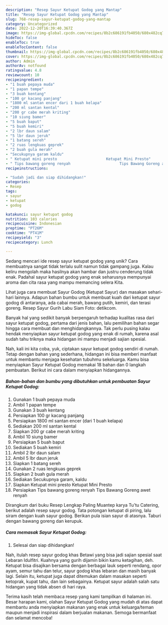 ```yaml
---
description: "Resep Sayur Ketupat Godog yang Mantap"
title: "Resep Sayur Ketupat Godog yang Mantap"
slug: 768-resep-sayur-ketupat-godog-yang-mantap
category: Uncategorized
date: 2022-12-20T16:39:40.367Z
image: https://img-global.cpcdn.com/recipes/8b2c686191fb4050/680x482cq70/sayur-ketupat-godog-foto-resep-utama.jpg
hideToc: false
enableToc: true
enableTocContent: false
thumbnail: https://img-global.cpcdn.com/recipes/8b2c686191fb4050/680x482cq70/sayur-ketupat-godog-foto-resep-utama.jpg
cover: https://img-global.cpcdn.com/recipes/8b2c686191fb4050/680x482cq70/sayur-ketupat-godog-foto-resep-utama.jpg
author: Admin
authorAv: notfound
ratingvalue: 4.8
reviewcount: 10
recipeingredient:
- "1 buah pepaya muda"
- "1 papan tempe"
- "3 buah kentang"
- "100 gr kacang panjang"
- "1800 ml santan encer dari 1 buah kelapa"
- "200 ml santan kental"
- "200 gr cabe merah kriting"
- "10 siung bamer"
- "5 buah baput"
- "5 buah kemiri"
- "2 lbr daun salam"
- "5 lbr daun jeruk"
- "1 batang sereh"
- "2 ruas lengkuas geprek"
- "2 buah gula merah"
- "Secukupnya garam kaldu"
- " Ketupat mini presto                      Ketupat Mini Presto"
- " Tips bawang goreng renyah                      Tips Bawang Goreng awet renyah"
recipeinstructions:

- "Sudah jadi dan siap dihidangkan!"
categories:
- Resep
tags:
- sayur
- ketupat
- godog

katakunci: sayur ketupat godog 
nutrition: 103 calories
recipecuisine: Indonesian
preptime: "PT26M"
cooktime: "PT41M"
recipeyield: "3"
recipecategory: Lunch

---
```





Sedang mencari ide resep sayur ketupat godog yang unik? Cara membuatnya sangat tidak terlalu sulit namun tidak gampang juga. Kalau keliru mengolah maka hasilnya akan hambar dan justru cenderung tidak enak. Padahal sayur ketupat godog yang enak seharusnya mempunyai aroma dan cita rasa yang mampu memancing selera Kita.





Lihat juga cara membuat Sayur Godog (Ketupat Sayur) dan masakan sehari-hari lainnya. Adapun bahan bumbu untuk membuat kuah dari ketupat sayur godog di antaranya, ada cabai merah, bawang putih, kemiri, dan terasi goreng. Resep Sayur Gurih Labu Siam Foto: detikcom.

Banyak hal yang sedikit banyak berpengaruh terhadap kualitas rasa dari sayur ketupat godog, pertama dari jenis bahan, lalu pemilihan bahan segar hingga cara membuat dan menghidangkannya. Tak perlu pusing kalau hendak menyiapkan sayur ketupat godog yang enak di rumah, karena asal sudah tahu triknya maka hidangan ini mampu menjadi sajian spesial.






Nah, kali ini kita coba, yuk, ciptakan sayur ketupat godog sendiri di rumah. Tetap dengan bahan yang sederhana, hidangan ini bisa memberi manfaat untuk membantu menjaga kesehatan tubuhmu sekeluarga. Kamu bisa menyiapkan Sayur Ketupat Godog memakai 18 bahan dan 0 langkah pembuatan. Berikut ini cara dalam menyiapkan hidangannya.

<!--inarticleads1-->

##### Bahan-bahan dan bumbu yang dibutuhkan untuk pembuatan Sayur Ketupat Godog:

1. Gunakan 1 buah pepaya muda
1. Ambil 1 papan tempe
1. Gunakan 3 buah kentang
1. Persiapkan 100 gr kacang panjang
1. Persiapkan 1800 ml santan encer (dari 1 buah kelapa)
1. Sediakan 200 ml santan kental
1. Siapkan 200 gr cabe merah kriting
1. Ambil 10 siung bamer
1. Persiapkan 5 buah baput
1. Sediakan 5 buah kemiri
1. Ambil 2 lbr daun salam
1. Ambil 5 lbr daun jeruk
1. Siapkan 1 batang sereh
1. Gunakan 2 ruas lengkuas geprek
1. Siapkan 2 buah gula merah
1. Sediakan Secukupnya garam, kaldu
1. Siapkan  Ketupat mini presto                      Ketupat Mini Presto
1. Persiapkan  Tips bawang goreng renyah                      Tips Bawang Goreng awet renyah


Dirangkum dari buku Resep Lengkap Paling Muantep karya Tu&#39;tu Catering, berikut adalah resep sayur godog. Tata potongan ketupat di piring, lalu siram dengan kuah sayur godog. Berikan pula isian sayur di atasnya. Taburi dengan bawang goreng dan kerupuk. 

<!--inarticleads2-->

##### Cara memasak Sayur Ketupat Godog:


1. Selesai dan siap dihidangkan!

Nah, itulah resep sayur godog khas Betawi yang bisa jadi sajian spesial saat Lebaran Idulfitri. Kuahnya yang gurih dijamin bikin kamu ketagihan, deh. Ketupat bisa disajikan bersama dengan berbagai lauk seperti rendang, opor ayam, semur tahu dan telur, sayur godog khas lebaran dan masih banyak lagi. Selain itu, ketupat juga dapat ditemukan dalam masakan seperti ketoprak, kupat tahu, dan lain sebagainya. Ketupat sayur adalah salah satu hidangan yang tidak absen di hari raya. 

Terima kasih telah membaca resep yang kami tampilkan di halaman ini. Besar harapan kami, olahan Sayur Ketupat Godog yang mudah di atas dapat membantu anda menyiapkan makanan yang enak untuk keluarga/teman maupun menjadi inspirasi dalam berjualan makanan. Semoga bermanfaat dan selamat mencoba!
